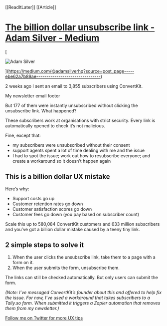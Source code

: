 [[ReadItLater]] [[Article]]

# [The billion dollar unsubscribe link - Adam Silver - Medium](https://medium.com/@adamsilverhq/the-billion-dollar-unsubscribe-link-ebe62a7b89ae)

[

![Adam Silver](Adam%20Silver.jpeg)



](https://medium.com/@adamsilverhq?source=post_page-----ebe62a7b89ae--------------------------------)

2 weeks ago I sent an email to 3,855 subscribers using ConvertKit.

My newsletter email footer

But 177 of them were instantly unsubscribed without clicking the unsubscribe link. What happened?

These subscribers work at organisations with strict security. Every link is automatically opened to check it’s not malicious.

Fine, except that:

-   my subscribers were unsubscribed without their consent
-   support agents spent a lot of time dealing with me and the issue
-   I had to spot the issue; work out how to resubscribe everyone; and create a workaround so it doesn’t happen again

## This is a billion dollar UX mistake

Here’s why:

-   Support costs go up
-   Customer retention rates go down
-   Customer satisfaction scores go down
-   Customer fees go down (you pay based on subscriber count)

Scale this up to 580,084 ConvertKit customers and 633 million subscribers and you’ve got a billion dollar mistake caused by a teeny tiny link.

## 2 simple steps to solve it

1.  When the user clicks the unsubscribe link, take them to a page with a form on it.
2.  When the user submits the form, unsubscribe them.

The links can still be checked automatically. But only users can submit the form.

*(Note: I’ve messaged ConvertKit’s founder about this and offered to help fix the issue. For now, I’ve used a workaround that takes subscribers to a Tally.so form. When submitted it triggers a Zapier automation that removes them from my newsletter.)*

[Follow me on Twitter for more UX tips](https://twitter.com/adambsilver)